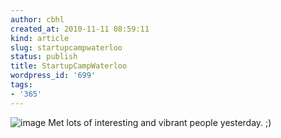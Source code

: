 ```yaml
---
author: cbhl
created_at: 2010-11-11 08:59:11
kind: article
slug: startupcampwaterloo
status: publish
title: StartupCampWaterloo
wordpress_id: '699'
tags:
- '365'
---
```


![image](http://images.azuresky.ca/blog/wp-content/uploads/2010/11/wpid-IMG_20101110_194615.jpg)
Met lots of interesting and vibrant people yesterday. ;)
